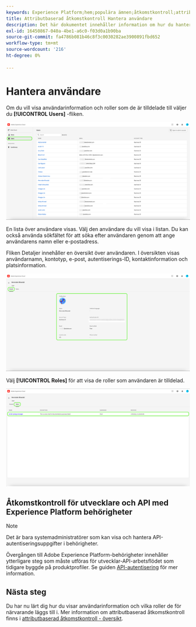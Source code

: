 ```yaml
---
keywords: Experience Platform;hem;populära ämnen;åtkomstkontroll;attributbaserad åtkomstkontroll;ABAC
title: Attributbaserad åtkomstkontroll Hantera användare
description: Det här dokumentet innehåller information om hur du hanterar användare och användargrupper via gränssnittet Behörigheter i Adobe Experience Cloud
exl-id: 16450867-040a-4be1-a6c0-f03d0a1b90ba
source-git-commit: fa4786b081b46c8f3c0030282ae3900891fbd652
workflow-type: tm+mt
source-wordcount: '216'
ht-degree: 0%

---
```


# Hantera användare

Om du vill visa användarinformation och roller som de är tilldelade till väljer du **[!UICONTROL Users]** -fliken.

![flash-users-tab](../../images/flac-ui/flac-users-tab.png)

En lista över användare visas. Välj den användare du vill visa i listan. Du kan också använda sökfältet för att söka efter användaren genom att ange användarens namn eller e-postadress.

Fliken Detaljer innehåller en översikt över användaren. I översikten visas användarnamn, kontotyp, e-post, autentiserings-ID, kontaktinformation och platsinformation.

![flash-users-details](../../images/flac-ui/flac-users-details.png)

Välj **[!UICONTROL Roles]** för att visa de roller som användaren är tilldelad.

![flash-users-roles](../../images/flac-ui/flac-users-roles.png)

## Åtkomstkontroll för utvecklare och API med Experience Platform behörigheter

>[!NOTE]
>
>Det är bara systemadministratörer som kan visa och hantera API-autentiseringsuppgifter i behörigheter.

Övergången till Adobe Experience Platform-behörigheter innehåller ytterligare steg som måste utföras för utvecklar-API-arbetsflödet som tidigare byggde på produktprofiler. Se guiden [API-autentisering](../../../landing/api-authentication.md) för mer information.

## Nästa steg

Du har nu lärt dig hur du visar användarinformation och vilka roller de för närvarande läggs till i. Mer information om attributbaserad åtkomstkontroll finns i [attributbaserad åtkomstkontroll - översikt](../overview.md).
